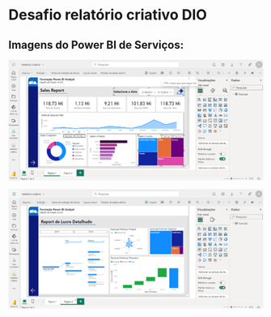 # Desafio relatório criativo DIO

## Imagens do Power BI de Serviços:

![página 1](PBI_SERVICO1.png)

![página 2](PBI_SERVICO2.png)
